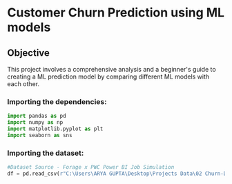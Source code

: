 # Customer Churn Prediction using ML models

## Objective
This project involves a comprehensive analysis and a beginner's guide to creating a ML prediction model by comparing different ML models with each other.

### Importing the dependencies:

``` python
import pandas as pd 
import numpy as np
import matplotlib.pyplot as plt
import seaborn as sns
```

### Importing the dataset:
``` python
#Dataset Source - Forage x PWC Power BI Job Simulation
df = pd.read_csv(r"C:\Users\ARYA GUPTA\Desktop\Projects Data\02 Churn-Dataset.csv")
```
